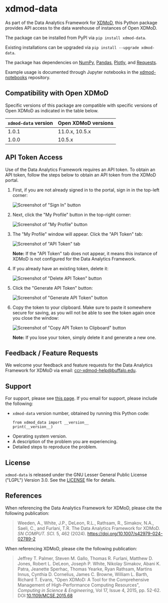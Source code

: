 # xdmod-data
As part of the Data Analytics Framework for [XDMoD](https://open.xdmod.org), this Python package provides API access to the data warehouse of instances of Open XDMoD.

The package can be installed from PyPI via `pip install xdmod-data`.

Existing installations can be upgraded via `pip install --upgrade xdmod-data`.

The package has dependencies on [NumPy](https://pypi.org/project/numpy/), [Pandas](https://pypi.org/project/pandas/), [Plotly](https://pypi.org/project/plotly/), and [Requests](https://pypi.org/project/requests/).

Example usage is documented through Jupyter notebooks in the [xdmod-notebooks](https://github.com/ubccr/xdmod-notebooks) repository.

## Compatibility with Open XDMoD
Specific versions of this package are compatible with specific versions of Open XDMoD as indicated in the table below.

| `xdmod-data` version | Open XDMoD versions |
| -------------------- | ------------------- |
| 1.0.1                | 11.0.x, 10.5.x      |
| 1.0.0                | 10.5.x              |

## API Token Access
Use of the Data Analytics Framework requires an API token. To obtain an API token, follow the steps below to obtain an API token from the XDMoD portal.

1. First, if you are not already signed in to the portal, sign in in the top-left corner:

    ![Screenshot of "Sign In" button](https://raw.githubusercontent.com/ubccr/xdmod-data/main/docs/images/api-token/sign-in.jpg)

1. Next, click the "My Profile" button in the top-right corner:

    ![Screenshot of "My Profile" button](https://raw.githubusercontent.com/ubccr/xdmod-data/main/docs/images/api-token/my-profile.jpg)

1. The "My Profile" window will appear. Click the "API Token" tab:

    ![Screenshot of "API Token" tab](https://raw.githubusercontent.com/ubccr/xdmod-data/main/docs/images/api-token/api-token-tab.jpg)

    **Note:** If the "API Token" tab does not appear, it means this instance of XDMoD is not configured for the Data Analytics Framework.

1. If you already have an existing token, delete it:

    ![Screenshot of "Delete API Token" button](https://raw.githubusercontent.com/ubccr/xdmod-data/main/docs/images/api-token/delete.jpg)

1. Click the "Generate API Token" button:

    ![Screenshot of "Generate API Token" button](https://raw.githubusercontent.com/ubccr/xdmod-data/main/docs/images/api-token/generate.jpg)

1. Copy the token to your clipboard. Make sure to paste it somewhere secure for saving, as you will not be able to see the token again once you close the window:

    ![Screenshot of "Copy API Token to Clipboard" button](https://raw.githubusercontent.com/ubccr/xdmod-data/main/docs/images/api-token/copy.jpg)

    **Note:** If you lose your token, simply delete it and generate a new one.

## Feedback / Feature Requests
We welcome your feedback and feature requests for the Data Analytics Framework for XDMoD via email: ccr-xdmod-help@buffalo.edu.

## Support
For support, please see [this page](https://open.xdmod.org/support.html). If you email for support, please include the following:
* `xdmod-data` version number, obtained by running this Python code:
    ```
    from xdmod_data import __version__
    print(__version__)
    ```
* Operating system version.
* A description of the problem you are experiencing.
* Detailed steps to reproduce the problem.

## License
`xdmod-data` is released under the GNU Lesser General Public License ("LGPL") Version 3.0. See the [LICENSE](LICENSE) file for details.

## References

When referencing the Data Analytics Framework for XDMoD, please cite the following publication:

> Weeden, A., White, J.P., DeLeon, R.L., Rathsam, R., Simakov, N.A., Saeli, C., and Furlani, T.R. The Data Analytics Framework for XDMoD. _SN COMPUT. SCI._ 5, 462 (2024). https://doi.org/10.1007/s42979-024-02789-2

When referencing XDMoD, please cite the following publication:

> Jeffrey T. Palmer, Steven M. Gallo, Thomas R. Furlani, Matthew D. Jones, Robert L. DeLeon, Joseph P. White, Nikolay Simakov, Abani K. Patra, Jeanette Sperhac, Thomas Yearke, Ryan Rathsam, Martins Innus, Cynthia D. Cornelius, James C. Browne, William L. Barth, Richard T. Evans, "Open XDMoD: A Tool for the Comprehensive Management of High-Performance Computing Resources", *Computing in Science & Engineering*, Vol 17, Issue 4, 2015, pp. 52-62. DOI:[10.1109/MCSE.2015.68](https://doi.org/10.1109/MCSE.2015.68)

